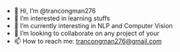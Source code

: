 - 👋 Hi, I’m @trancongman276
- 👀 I’m interested in learning stuffs
- 🌱 I’m currently interesting in NLP and Computer Vision
- 💞️ I’m looking to collaborate on any project of your
- 📫 How to reach me: trancongman276@gmail.com
